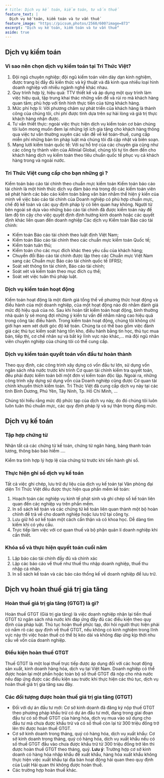 ```yaml
---
# title: Dịch vụ kế toán, kiểm toán, tư vấn thuế
feature_text: |
  Dịch vụ kế toán, kiểm toán và tư vấn thuế
feature_image: "https://picsum.photos/2560/600?image=873"
excerpt: "Dịch vụ kế toán, kiểm toán và tư vấn thuế"
aside: true
---
```


<!-- # Heading 1

## Heading 2

### Heading 3

#### Heading 4

##### Heading 5

###### Heading 6

<small>A small element</small> -->

## Dịch vụ kiểm toán

### Vì sao nên chọn dịch vụ kiểm toán tại Tri Thức Việt?

1. Đội ngũ chuyên nghiệp: đội ngũ kiểm toán viên dày dạn kinh nghiệm, được trang bị đầy đủ kiến thức và kỹ thuật và đã kinh qua nhiều loại hình doanh nghiệp với nhiều ngành nghề khác nhau.
2. Quy trình hợp lý, hiệu quả: TTV thiết kế và áp dụng một quy trình làm việc hiệu quả, tập trung khai thác những vấn đề và rủi ro mà khách hàng quan tâm; phù hợp với tình hình thực tiễn của từng khách hàng.
3. Mức phí hợp lí: Với phương châm sự phát triển của khách hàng là thành công của chúng tôi, chi phí được tính dựa trên sự hài lòng và giá trị thực khách hàng nhận được.
4. Tư vấn thiết thực: ngoài việc thực hiện dịch vụ kiểm toán cơ bản chúng tôi luôn mong muốn đem lại những lợi ích gia tăng cho khách hàng thông qua việc tư vấn thường xuyên các vấn đề về kế toán-thuế, cung cấp miễn phí những bản tin pháp luật mà chúng tôi đã cập nhật và biên soạn.
5. Mạng lưới kiểm toán quốc tế: Với sự hỗ trợ của các chuyên gia cũng như các công ty thành viên của Allinial Global, chúng tôi tự tin đem đến cho khách hàng dịch vụ kiểm toán theo tiêu chuẩn quốc tế phục vụ cả khách hàng trong và ngoài nước.

### Tri Thức Việt cung cấp cho bạn những gì ?

Kiểm toán báo cáo tài chính theo chuẩn mực kiểm toán
Kiểm toán báo cáo tài chính là một hình thức dịch vụ đảm bảo mà trong đó các kiểm toán viên sẽ phát hành các báo cáo kiểm toán bằng văn bản nhằm thể hiện ý kiến của mình về việc báo cáo tài chính của Doanh nghiệp có phù hợp chuẩn mực, chế độ kế toán và các quy định pháp lý có liên quan hay không. Người từ bên ngoài sẽ dựa vào những báo cáo tài chính đã được kiểm toán này để làm độ tin cậy cho việc quyết định định hướng kinh doanh hoặc các quyết định khác liên quan đến doanh nghiệp
Các dịch vụ Kiểm toán Báo cáo tài chính:
* Kiểm toán Báo cáo tài chính theo luật định Việt Nam;
* Kiểm toán Báo cáo tài chính theo các chuẩn mực kiểm toán Quốc tế;
* Kiểm toán tuân thủ;
* Kiểm toán cho các mục đích khác theo yêu cầu của khách hàng;
* Chuyển đổi Báo cáo tài chính được lập theo các Chuẩn mực Việt Nam sang các Chuẩn mực Báo cáo tài chính quốc tế (IFRS);
* Soát xét thông tin tài chính, Báo cáo tài chính;
* Soát xét và kiểm toán theo mục đích cụ thể;
* Soát xét việc tuân thủ pháp luật.

### Dịch vụ kiểm toán hoạt động

Kiểm toán hoạt động là một đánh giá tổng thể về phương thức hoạt động và điều hành của một doanh nghiệp, của một hoạt động nào đó nhằm đánh giá mức độ hiệu quả của nó. Sau khi hoàn tất kiểm toán hoạt động, bình thường nhà quản lý sẽ mong đợi những ý kiến tư vấn để nhằm nâng cao hiệu quả trong công tác điều hành. Trong kiểm toán hoạt động, chúng tôi không chỉ giới hạn xem xét dưới góc độ kế toán. Chúng ta có thể bao gồm việc đánh giá các thủ tục kiểm soát hàng tồn kho, điều hành bằng tin học, thủ tục mua bán, tiếp thị, cơ chế nhân sự và bất kỳ lĩnh vực nào khác,…  mà đội ngũ nhân viên chuyên nghiệp của chúng tôi có thể cung cấp.

### Dịch vụ kiểm toán quyết toán vốn đầu tư hoàn thành

Theo quy định, các công trình xây dựng có vốn đầu tư lớn, sử dụng vốn ngân sách nhà nước trước khi trình Cơ quan tài chính kiểm tra quyết toán, đều phải được kiểm toán bởi một đơn vị kiểm toán độc lập. Ngoài ra, những công trình xây dựng sử dụng vốn của Doanh nghiệp cũng được Cơ quan tài chính khuyến thích kiểm toán. Tri Thức Việt đã cung cấp dịch vụ này tại các tỉnh Bình Dương, Phú Yên, Tây Ninh, Tp. Hồ Chí Minh, ...

Chúng tôi hiểu rằng mức độ phức tạp của dịch vụ này, do đó chúng tôi luôn luôn tuân thủ chuẩn mực, các quy định pháp lý và sự thận trọng đúng mức.

## Dịch vụ kế toán
### Tập hợp chứng từ 
Nhận tất cả các chứng từ kế toán, chứng từ ngân hàng, bảng thanh toán lương, thông báo bảo hiểm …. 

Kiểm tra tính hợp lý hợp lệ của chứng từ trước khi tiến hành ghi sổ.

### Thực hiện ghi sổ dịch vụ kế toán
Tất cả việc ghi chép, lưu trữ dự liệu của dịch vụ kế toán tại Văn phòng đại diện Tri Thức Việt đều được thực hiện qua phần mềm kế toán:
1.	Hoạch toán các nghiệp vụ kinh tế phát sinh và ghi chép sổ kế toán liên quan đến các nghiệp vụ trên phần mềm.
2.	In sổ sách kế toán và các chứng từ kế toán liên quan thành một bộ hoàn chỉnh để trả về cho doanh nghiệp hoặc lưu trữ tại công ty.
3.	Lưu giữ hồ sơ kế toán một cách cẩn thận và có khoa học. Dễ dàng tìm kiếm khi có yêu cầu.
4.	Trực tiếp làm việc với cơ quan thuế và bộ phận quản lí doanh nghiệp khi cần thiết.

### Khóa sổ và thực hiện quyết toán cuối năm
1.	Lập báo cáo tài chính đầy đủ và chính xác
2.	Lập các báo cáo về thuế như thuế thu nhập doanh nghiệp, thuế thu nhập cá nhân.
3.	In sổ sách kế toán và các báo cáo thống kế về doanh nghiệp để lưu trữ.

## Dịch vụ hoàn thuế giá trị gia tăng
### Hoàn thuế giá trị gia tăng (GTGT) là gì?

Hoàn thuế GTGT (Giá trị gia tăng) là việc doanh nghiệp nhận lại tiền thuế GTGT từ ngân sách nhà nước khi đáp ứng đầy đủ các điều kiện theo quy định của pháp luật.
Thủ tục hoàn thuế phức tạp, đòi hỏi người thực hiện phải có nắm rõ các quy định về thuế GTGT, nếu không có kinh nghiệm trong lĩnh vực này thì việc hoàn thuế có thể bị kéo dài và không đáp ứng kịp thời nhu cầu về vốn của doanh nghiệp.
### Điều kiện hoàn thuế GTGT
Thuế GTGT là một loại thuế trực tiếp được áp dụng đối với các hoạt động sản xuất, kinh doanh hàng hóa, dịch vụ tại Việt Nam. Doanh nghiệp có thể được hoàn lại một phần hoặc toàn bộ số thuế GTGT đã nộp cho nhà nước nếu đáp ứng được các điều kiện sau trước khi thực hiện các thủ tục, dịch vụ hoàn thuế giá trị gia tăng sau đây.
### Các đối tượng được hoàn thuế giá trị gia tăng (GTGT)

* Đối với dự án đầu tư mới:
Cơ sở kinh doanh đã đăng ký nộp thuế GTGT theo phương pháp khấu trừ có dự án đầu tư mới, đang trong giai đoạn đầu tư có số thuế GTGT của hàng hóa, dịch vụ mua vào sử dụng cho đầu tư mà chưa được khấu trừ và có số thuế còn lại từ 300 triệu đồng trở lên thì được hoàn thuế GTGT.
* Cơ sở kinh doanh trong tháng, quý có hàng hóa, dịch vụ xuất khẩu:
Cơ sở kinh doanh trong tháng, quý có hàng hóa, dịch vụ xuất khẩu nếu có số thuế GTGT đầu vào chưa được khấu trừ từ 300 triệu đồng trở lên thì được hoàn thuế GTGT theo tháng, quý.
**Lưu ý**: Trường hợp cơ sở kinh doanh có hàng hóa nhập khẩu để xuất khẩu, hàng hóa xuất khẩu không thực hiện việc xuất khẩu tại địa bàn hoạt động hải quan theo quy định của Luật Hải quan thì không được hoàn thuế.
* Các trường hợp hoàn thuế khác.


<!-- 
> A simple blockquote

Some HTML...

``` html
<blockquote cite="http://www.imdb.com/title/tt0284978/quotes/qt1375101">
  <p>You planning a vacation, Mr. Sullivan?</p>
  <footer>
    <a href="http://www.imdb.com/title/tt0284978/quotes/qt1375101">Sunways Security Guard</a>
  </footer>
</blockquote>
```

...CSS...

``` css
blockquote {
  text-align: center;
  font-weight: bold;
}
blockquote footer {
  font-size: .8rem;
}
```

...and JavaScript

``` js
const blockquote = document.querySelector("blockquote")
const bolden = (keyString, string) =>
  string.replace(new RegExp(keyString, 'g'), '<strong>'+keyString+'</strong>')

blockquote.innerHTML = bolden("Mr. Sullivan", blockquote.innerHTML)
```

`Single line of code` -->

<!-- ## HTML Includes -->

<!-- ### Phiếu liên lạc

{% include site-form.html %}

``` html
{% raw %}{% include site-form.html %}{% endraw %}
``` -->

<!-- ### Demo map embed

{% include map.html id="1UT-2Z-Vg_MG_TrS5X2p8SthsJhc" title="Coffee shop map" %}

``` html
{% raw %}{% include map.html id="XXXXXX" title="Coffee shop map" %}{% endraw %}
``` -->
<!-- 
### Button include

{% include button.html text="A button" link="https://david.darn.es" %}

{% include button.html text="A button with icon" link="https://twitter.com/daviddarnes" icon="twitter" %}

``` html
{% raw %}{% include button.html text="A button" link="https://david.darn.es" %}
{% include button.html text="A button with icon" link="https://twitter.com/daviddarnes" icon="twitter" %}{% endraw %}
```

### Icon include

{% include icon.html id="twitter" title="twitter" %} [{% include icon.html id="linkedin" title="twitter" %}](https://www.linkedin.com/in/daviddarnes)

``` html
{% raw %}{% include icon.html id="twitter" title="twitter" %}
[{% include icon.html id="linkedin" title="twitter" %}](https://www.linkedin.com/in/daviddarnes){% endraw %}
```

### Video include

{% include video.html id="zrkcGL5H3MU" title="Siteleaf tutorial video" %}

``` html
{% raw %}{% include video.html id="zrkcGL5H3MU" title="Siteleaf tutorial video" %}{% endraw %}
```


### Image includes

{% include figure.html image="https://picsum.photos/600/800?image=894" caption="Image with caption" width="300" height="800" %}

{% include figure.html image="https://picsum.photos/600/800?image=894" caption="Right aligned image" position="right" width="300" height="800" %}

{% include figure.html image="https://picsum.photos/600/800?image=894" caption="Left aligned image" position="left" width="300" height="800" %}

{% include figure.html image="https://picsum.photos/1600/800?image=894" alt="Image with just alt text" %}

``` html
{% raw %}{% include figure.html image="https://picsum.photos/600/800?image=894" caption="Image with caption" width="300" height="800" %}

{% include figure.html image="https://picsum.photos/600/800?image=894" caption="Right aligned image" position="right" width="300" height="800" %}

{% include figure.html image="https://picsum.photos/600/800?image=894" caption="Left aligned image" position="left" width="300" height="800" %}

{% include figure.html image="https://picsum.photos/1600/800?image=894" alt="Image with just alt text" %}{% endraw %}
``` -->
